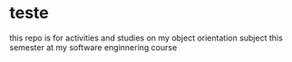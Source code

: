 # teste

this repo is for activities and studies on my object orientation subject this semester at my software enginnering course
